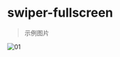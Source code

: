 # swiper-fullscreen
> 示例图片

![01](https://github.com/qinqiaoling/swiper-fullscreen/blob/master/images/jdfw.gif)
